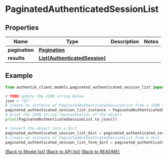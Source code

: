 # PaginatedAuthenticatedSessionList


## Properties

Name | Type | Description | Notes
------------ | ------------- | ------------- | -------------
**pagination** | [**Pagination**](Pagination.md) |  | 
**results** | [**List[AuthenticatedSession]**](AuthenticatedSession.md) |  | 

## Example

```python
from authentik_client.models.paginated_authenticated_session_list import PaginatedAuthenticatedSessionList

# TODO update the JSON string below
json = "{}"
# create an instance of PaginatedAuthenticatedSessionList from a JSON string
paginated_authenticated_session_list_instance = PaginatedAuthenticatedSessionList.from_json(json)
# print the JSON string representation of the object
print(PaginatedAuthenticatedSessionList.to_json())

# convert the object into a dict
paginated_authenticated_session_list_dict = paginated_authenticated_session_list_instance.to_dict()
# create an instance of PaginatedAuthenticatedSessionList from a dict
paginated_authenticated_session_list_form_dict = paginated_authenticated_session_list.from_dict(paginated_authenticated_session_list_dict)
```
[[Back to Model list]](../README.md#documentation-for-models) [[Back to API list]](../README.md#documentation-for-api-endpoints) [[Back to README]](../README.md)


